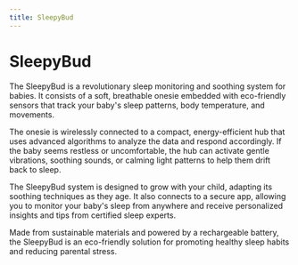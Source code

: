 ```yaml
---
title: SleepyBud
---
```


# SleepyBud

The SleepyBud is a revolutionary sleep monitoring and soothing system for babies. It consists of a soft, breathable onesie embedded with eco-friendly sensors that track your baby's sleep patterns, body temperature, and movements.

The onesie is wirelessly connected to a compact, energy-efficient hub that uses advanced algorithms to analyze the data and respond accordingly. If the baby seems restless or uncomfortable, the hub can activate gentle vibrations, soothing sounds, or calming light patterns to help them drift back to sleep.

The SleepyBud system is designed to grow with your child, adapting its soothing techniques as they age. It also connects to a secure app, allowing you to monitor your baby's sleep from anywhere and receive personalized insights and tips from certified sleep experts.

Made from sustainable materials and powered by a rechargeable battery, the SleepyBud is an eco-friendly solution for promoting healthy sleep habits and reducing parental stress.